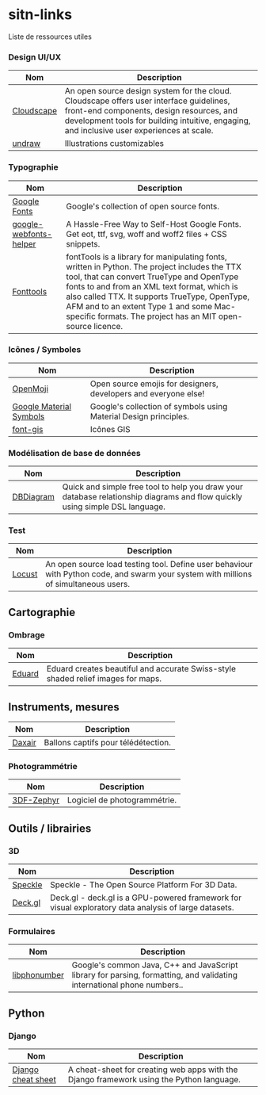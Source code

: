 # sitn-links
Liste de ressources utiles

### Design UI/UX

| Nom      | Description |
| ----------- | ----------- |
| [Cloudscape](https://cloudscape.design/) | An open source design system for the cloud. Cloudscape offers user interface guidelines, front-end components, design resources, and development tools for building intuitive, engaging, and inclusive user experiences at scale. |
|[undraw](https://undraw.co/illustrations)| Illustrations customizables |

### Typographie

| Nom      | Description |
| ----------- | ----------- |
| [Google Fonts](https://fonts.google.com/)   | Google's collection of open source fonts. |
| [google-webfonts-helper](https://gwfh.mranftl.com/fonts)   | A Hassle-Free Way to Self-Host Google Fonts. Get eot, ttf, svg, woff and woff2 files + CSS snippets. |
| [Fonttools](https://pypi.org/project/fonttools/)   | fontTools is a library for manipulating fonts, written in Python. The project includes the TTX tool, that can convert TrueType and OpenType fonts to and from an XML text format, which is also called TTX. It supports TrueType, OpenType, AFM and to an extent Type 1 and some Mac-specific formats. The project has an MIT open-source licence.|

### Icônes / Symboles

| Nom      | Description |
| ----------- | ----------- |
| [OpenMoji](https://openmoji.org/) | Open source emojis for designers, developers and everyone else! |
| [Google Material Symbols](https://fonts.google.com/icons?icon.set=Material+Symbols)   | Google's collection of symbols using Material Design principles. |
| [font-gis](https://viglino.github.io/font-gis/) | Icônes GIS |

### Modélisation de base de données
| Nom      | Description |
| ----------- | ----------- |
| [DBDiagram](https://dbdiagram.io/) | Quick and simple free tool to help you draw your database relationship diagrams and flow quickly using simple DSL language. |

### Test
| Nom      | Description |
| ----------- | ----------- |
| [Locust](https://locust.io/) | An open source load testing tool. Define user behaviour with Python code, and swarm your system with millions of simultaneous users. |

## Cartographie

### Ombrage

| Nom      | Description |
| ----------- | ----------- |
| [Eduard](https://eduard.earth/) | Eduard creates beautiful and accurate Swiss-style shaded relief images for maps. |

## Instruments, mesures

| Nom      | Description |
| ----------- | ----------- |
| [Daxair](https://www.daxair.ch/) | Ballons captifs pour télédétection.  |


### Photogrammétrie 

| Nom      | Description |
| ----------- | ----------- |
| [3DF-Zephyr](https://www.3dflow.net/3df-zephyr-photogrammetry-software/) | Logiciel de photogrammétrie.  |

## Outils / librairies

### 3D

| Nom      | Description |
| ----------- | ----------- |
| [Speckle](https://github.com/specklesystems) | Speckle - The Open Source Platform For 3D Data.  |
| [Deck.gl](https://deck.gl/) | Deck.gl - deck.gl is a GPU-powered framework for visual exploratory data analysis of large datasets. |

### Formulaires

| Nom      | Description |
| ----------- | ----------- |
| [libphonumber](https://github.com/google/libphonenumber) | Google's common Java, C++ and JavaScript library for parsing, formatting, and validating international phone numbers..  |

## Python 

### Django
| Nom      | Description |
| ----------- | ----------- |
| [Django cheat sheet](https://github.com/lucrae/django-cheat-sheet) | A cheat-sheet for creating web apps with the Django framework using the Python language. |


